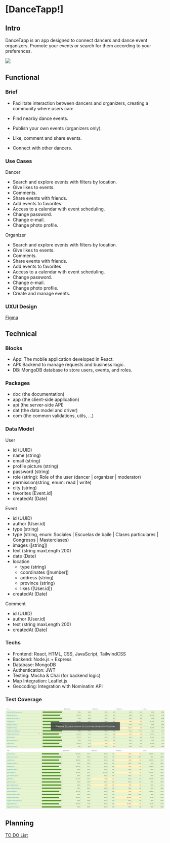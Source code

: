 # [DanceTapp!]

## Intro

DanceTapp is an app designed to connect dancers and dance event organizers. Promote your events or search for them according to your preferences.

![](https://i.gifer.com/xz.gif)

## Functional

### Brief

- Facilitate interaction between dancers and organizers, creating a community where users can:

- Find nearby dance events.
- Publish your own events (organizers only).
- Like, comment and share events.
- Connect with other dancers.

### Use Cases

Dancer

- Search and explore events with filters by location.
- Give likes to events.
- Comments.
- Share events with friends.
- Add events to favorites.
- Access to a calendar with event scheduling.
- Change password.
- Change e-mail.
- Change photo profile.

Organizer

- Search and explore events with filters by location.
- Give likes to events.
- Comments.
- Share events with friends.
- Add events to favorites
- Access to a calendar with event scheduling.
- Change password.
- Change e-mail.
- Change photo profile.
- Create and manage events.

### UXUI Design

[Figma](https://www.figma.com/proto/0u87rR655ioxblXuFer6mB/Untitled?node-id=0-1&t=uV9czdTHqqmrNzAg-1)

## Technical

### Blocks

- App: The mobile application developed in React.
- API: Backend to manage requests and business logic.
- DB: MongoDB database to store users, events, and roles.

### Packages

- doc (the documentation)
- app (the client-side application)
- api (the server-side API)
- dat (the data model and driver)
- com (the common validations, utils, ...)

### Data Model

User

- id (UUID)
- name (string)
- email (string)
- profile picture (string)
- password (string)
- role (string): Role of the user (dancer | organizer | moderator)
- permission(string, enum: read | write)
- city (string)
- favorites [Event.id]
- createdAt (Date)

Event

- id (UUID)
- author (User.id)
- type (string)
- type (string, enum: Sociales | Escuelas de baile | Clases particulares | Congresos | Masterclases)
- images ([string])
- text (string maxLength 200)
- date (Date)
- location
  - type (string)
  - coordinates ([number])
  - address (string)
  - province (string)
  - likes ([User.id])
- createdAt (Date)

Comment

- id (UUID)
- author (User.id)
- text (string maxLength 200)
- createdAt (Date)

### Techs

- Frontend: React, HTML, CSS, JavaScript, TailwindCSS
- Backend: Node.js + Express
- Database: MongoDB
- Authentication: JWT
- Testing: Mocha & Chai (for backend logic)
- Map Integration: Leaflet.js
- Geocoding: Integration with Nominatim API

### Test Coverage

![alt text](image.png)
![alt text](image-1.png)

## Planning

[TO DO List](https://github.com/b00tc4mp/isdi-bootcamp-202409/issues/233)
